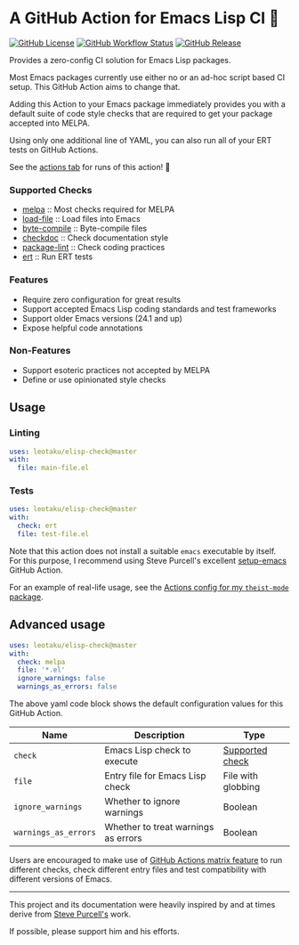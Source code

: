 # A GitHub Action for Emacs Lisp CI 📜

[![GitHub License](https://img.shields.io/github/license/leotaku/elisp-check?color=darkviolet&logo=spdx&logoColor=white&style=flat-square)](https://spdx.org/licenses/GPL-3.0-or-later.html)
[![GitHub Workflow Status](https://img.shields.io/github/workflow/status/leotaku/elisp-check/test?logo=github&style=flat-square)](https://github.com/leotaku/elisp-check/actions)
[![GitHub Release](https://img.shields.io/github/v/release/leotaku/elisp-check?include_prereleases&sort=semver&style=flat-square)](https://github.com/leotaku/elisp-check/releases)

Provides a zero-config CI solution for Emacs Lisp packages.

Most Emacs packages currently use either no or an ad-hoc script based CI setup.
This GitHub Action aims to change that.

Adding this Action to your Emacs package immediately provides you with a default suite of code style checks that are required to get your package accepted into MELPA.

Using only one additional line of YAML, you can also run all of your ERT tests on GitHub Actions.

See the [actions tab](https://github.com/leotaku/elisp-check-action/actions) for runs of this action! 🚀

### Supported Checks

* [melpa](https://github.com/melpa/melpa/blob/master/CONTRIBUTING.org) :: Most checks required for MELPA
* [load-file](https://www.gnu.org/software/emacs/manual/html_node/eintr/Loading-Files.html) :: Load files into Emacs
* [byte-compile](https://www.gnu.org/software/emacs/manual/html_node/elisp/Byte-Compilation.html) :: Byte-compile files
* [checkdoc](https://www.gnu.org/software/emacs/manual/html_node/elisp/Documentation-Tips.html#Documentation-Tips) :: Check documentation style
* [package-lint](https://github.com/purcell/package-lint) :: Check coding practices
* [ert](https://www.gnu.org/software/emacs/manual/html_node/ert/index.html) :: Run ERT tests

### Features

* Require zero configuration for great results
* Support accepted Emacs Lisp coding standards and test frameworks
* Support older Emacs versions (24.1 and up)
* Expose helpful code annotations

### Non-Features

* Support esoteric practices not accepted by MELPA
* Define or use opinionated style checks

## Usage

### Linting

``` yaml
uses: leotaku/elisp-check@master
with:
  file: main-file.el
```

### Tests

``` yaml
uses: leotaku/elisp-check@master
with:
  check: ert
  file: test-file.el
```

Note that this action does not install a suitable `emacs` executable by itself.
For this purpose, I recommend using Steve Purcell's excellent [setup-emacs](https://github.com/purcell/setup-emacs/blob/master/README.md) GitHub Action.

For an example of real-life usage, see the [Actions config for my `theist-mode` package](https://github.com/leotaku/theist-mode/blob/master/.github/workflows/check.yml).

## Advanced usage

```yaml
uses: leotaku/elisp-check@master
with:
  check: melpa
  file: '*.el'
  ignore_warnings: false
  warnings_as_errors: false
```

The above yaml code block shows the default configuration values for this GitHub Action.

| Name                 | Description                         | Type                                 |
|----------------------|-------------------------------------|--------------------------------------|
| `check`              | Emacs Lisp check to execute         | [Supported check](#supported-checks) |
| `file`               | Entry file for Emacs Lisp check     | File with globbing                   |
| `ignore_warnings`    | Whether to ignore warnings          | Boolean                              |
| `warnings_as_errors` | Whether to treat warnings as errors | Boolean                              |

Users are encouraged to make use of [GitHub Actions matrix feature](https://help.github.com/en/actions/reference/workflow-syntax-for-github-actions#jobsjob_idstrategy) to run different checks, check different entry files and test compatibility with different versions of Emacs.

---

This project and its documentation were heavily inspired by and at times derive from [Steve Purcell's](https://github.com/purcell) work.

If possible, please support him and his efforts.
